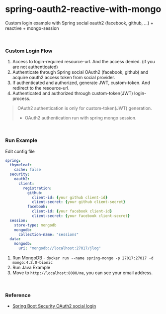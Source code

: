 # spring-oauth2-reactive-with-mongo

Custom login example with Spring social oauth2 (facebook, github, ...) + reactive + mongo-session

<br>


### Custom Login Flow 

1. Access to login-required resource-url. And the access denied. (if you are not authenticated) 
2. Authenticate through Spring social OAuth2 (facebook, github) and acquire oauth2 access token from social provider. 
3. If authenticated and authorized, generate JWT, custom-token. And redirect to the resource-url.
4. Authenticated and authorized through custom-token(JWT) login-process.

> OAuth2 authentication is only for custom-token(JWT) generation.
> - OAuth2 authentication run with spring mongo session.  

<br>

### Run Example

Edit config file 

```yaml
spring:
  thymeleaf:
    cache: false
  security:
    oauth2:
      client:
        registration:
          github:
            client-id: {your github client-id}
            client-secret: {your github client-secret}
          facebook:
            client-id: {your facebook client-id}
            client-secret: {your facebook client-secret}
  session:
    store-type: mongodb
    mongodb:
      collection-name: "sessions"
  data:
    mongodb:
      uri: "mongodb://localhost:27017/jlog"
```



1. Run MongoDB - ```docker run --name spring-mongo -p 27017:27017 -d mongo:4.2.0-bionic```  
2. Run Java Example
3. Move to ```http://localhost:8080/me```, you can see your email address. 


<br>


### Reference 
- [Spring Boot Security OAuth2 social login](https://www.callicoder.com/spring-boot-security-oauth2-social-login-part-2/)